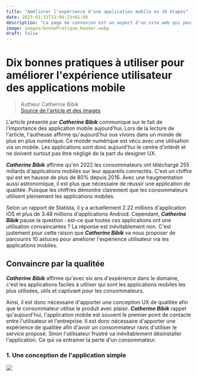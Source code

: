 ```yaml
---
title: "Améliorer l'expérience d'une application mobile en 10 étapes"
date: 2023-01-31T13:04:23+01:00
description: "La page de connexion est un aspect d'un site web qui peut facilement être négligé. Comme s’il suffit de créer quelques champs de formulaire et voilà, le tour est joué. Cependant, comme le reste d'une interface, la page de connexion est cruciale. Si le système de connexion n'est pas bien conçu, c'est alors un grand nombre de personnes qui n'arrivera pas à se connecter et par conséquent n'utilisera pas votre produit."
image: images/bonnePratique_header.webp
draft: false
---
```


# Dix bonnes pratiques à utiliser pour améliorer l'expérience utilisateur des applications mobile

> Autheur Catherine Bibik <br> [Source de l'article et des images](https://uxplanet.org/mobile-ux-10-best-practices-that-will-help-you-improve-app-user-experience-c6ae1090b101)

L'article présenté par **_Catherine Bibik_** communique sur le fait de l'importance des application mobile aujourd'hui. Lors de la lecture de l'article, l'autheuse affirme qu'aujourd'hui ous vivons dans un monde de plus en plus numérique. Ce monde numérique est vécu avec une utilisation via un mobile. Les applications sont donc aujourd'hui le centre d'intérêt et ne doivent surtout pas être négligé de la part du designer UX.

**_Catherine Bibik_** affirme qu'en 2022 les consommateurs ont téléchargé 255 millards d'applications mobiles sur leur appareils connectés. C'est un chiffre qui est en hausse de plus de 80% depuis 2016. Avec une haugmentation aussi astronomique, il est plus que nécessaire de réussir une application de qualitée. Puisque les chiffres démontre clairement que les consommateurs utilisent pleinement les applications mobiles.

Selon un rapport de Statista, il y a actuellement 2.22 millions d'application iOS et plus de 3.48 millions d'applications Android. Cependant, **_Catherine Bibik_** pause la question : est-ce que toutes ces applications ont une utilisation convaincantes ? La réponse est inévitablement non. C'est justement pour cette raison que **_Catherine Bibik_** va nous proposer de parcourirs 10 astuces pour améliorer l'expérience utilisateur via les applications mobiles.

## Convaincre par la qualitée

**_Catherine Bibik_** affirme qu'avec six ans d'expérience dans le domaine, c'est les applications faciles à utiliser qui sont les applications mobiles les plus utilisées, utils et captivant pour les consommateurs.

Ainsi, il est donc nécessaire d'apporter une conception UX de qualitée afin que le consommateur utilise le produit avec plaisir. **_Catherine Bibik_** rappel qu'aujourd'hui, l'application mobile est souvent le premier point de contacte entre l'utilisateur et l'entreprise. Il est donc nécessaire d'apporter une expérience de qualitée afin d'avoir un consommateur ravis d'utiliser le service proposé. Sinon l'utilisateur frustré va inévitablement désinstaller l'application. Ce qui va entrainer la perte d'un consommateur.

### 1. Une conception de l'application simple

<img src="/labeveilletech/images/bonnePratiqueSimple.webp">
